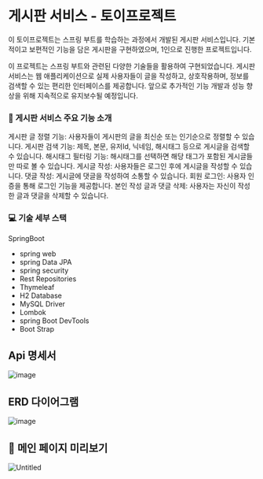 # 게시판 서비스 - 토이프로젝트
이 토이프로젝트는 스프링 부트를 학습하는 과정에서 개발된 게시판 서비스입니다. 
기본적이고 보편적인 기능을 담은 게시판을 구현하였으며, 1인으로 진행한 프로젝트입니다.

이 프로젝트는 스프링 부트와 관련된 다양한 기술들을 활용하여 구현되었습니다. 
게시판 서비스는 웹 애플리케이션으로 실제 사용자들이 글을 작성하고, 상호작용하며, 정보를 검색할 수 있는 편리한 인터페이스를 제공합니다. 
앞으로 추가적인 기능 개발과 성능 향상을 위해 지속적으로 유지보수될 예정입니다.

### 🚀 게시판 서비스 주요 기능 소개
게시판 글 정렬 기능: 사용자들이 게시판의 글을 최신순 또는 인기순으로 정렬할 수 있습니다.
게시판 검색 기능: 제목, 본문, 유저Id, 닉네임, 해시태그 등으로 게시글을 검색할 수 있습니다.
해시태그 필터링 기능: 해시태그를 선택하면 해당 태그가 포함된 게시글들만 따로 볼 수 있습니다.
게시글 작성: 사용자들은 로그인 후에 게시글을 작성할 수 있습니다.
댓글 작성: 게시글에 댓글을 작성하여 소통할 수 있습니다.
회원 로그인: 사용자 인증을 통해 로그인 기능을 제공합니다.
본인 작성 글과 댓글 삭제: 사용자는 자신이 작성한 글과 댓글을 삭제할 수 있습니다.


### 💻 기술 세부 스택
SpringBoot
- spring web
- spring Data JPA
- spring security
- Rest Repositories
- Thymeleaf
- H2 Database
- MySQL Driver
- Lombok
- spring Boot DevTools
- Boot Strap

## Api 명세서
![image](https://github.com/yujeong-world/project-board/assets/124220083/831a7bad-0345-4c0c-8f2f-aae9f0086b89)


## ERD 다이어그램
![image](https://github.com/yujeong-world/project-board/assets/124220083/d31fd3d2-5ff3-4958-9c46-20731caed5b7)

## 📌 메인 페이지 미리보기
![Untitled](https://github.com/yujeong-world/project-board/assets/124220083/8f5a1a80-07c1-4348-9487-70fbfa060f09)

